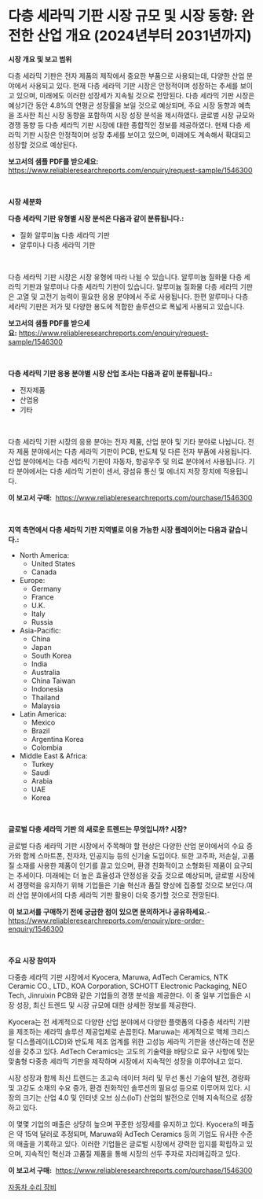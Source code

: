 <p><h1>다층 세라믹 기판 시장 규모 및 시장 동향: 완전한 산업 개요 (2024년부터 2031년까지)</h1></p><p><strong>시장 개요 및 보고 범위</strong></p>
<p><p>다층 세라믹 기판은 전자 제품의 제작에서 중요한 부품으로 사용되는데, 다양한 산업 분야에서 사용되고 있다. 현재 다층 세라믹 기판 시장은 안정적이며 성장하는 추세를 보이고 있으며, 미래에도 이러한 성장세가 지속될 것으로 전망된다. 다층 세라믹 기판 시장은 예상기간 동안 4.8%의 연평균 성장률을 보일 것으로 예상되며, 주요 시장 동향과 예측을 조사한 최신 시장 동향을 포함하여 시장 성장 분석을 제시하였다. 글로벌 시장 규모와 경쟁 동향 등 다층 세라믹 기판 시장에 대한 종합적인 정보를 제공하였다. 현재 다층 세라믹 기판 시장은 안정적이며 성장 추세를 보이고 있으며, 미래에도 계속해서 확대되고 성장할 것으로 예상된다.</p></p>
<p><strong>보고서의 샘플 PDF를 받으세요:</strong> <a href="https://www.reliableresearchreports.com/enquiry/request-sample/1546300">https://www.reliableresearchreports.com/enquiry/request-sample/1546300</a></p>
<p>&nbsp;</p>
<p><strong>시장 세분화</strong></p>
<p><strong>다층 세라믹 기판 유형별 시장 분석은 다음과 같이 분류됩니다.:</strong></p>
<p><ul><li>질화 알루미늄 다층 세라믹 기판</li><li>알루미나 다층 세라믹 기판</li></ul></p>
<p>&nbsp;</p>
<p><p>다층 세라믹 기판 시장은 시장 유형에 따라 나뉠 수 있습니다. 알루미늄 질화물 다층 세라믹 기판과 알루미나 다층 세라믹 기판이 있습니다. 알루미늄 질화물 다층 세라믹 기판은 고열 및 고전기 능력이 필요한 응용 분야에서 주로 사용됩니다. 한편 알루미나 다층 세라믹 기판은 저가 및 다양한 용도에 적합한 솔루션으로 폭넓게 사용되고 있습니다.</p></p>
<p><strong>보고서의 샘플 PDF를 받으세요:</strong>&nbsp;<a href="https://www.reliableresearchreports.com/enquiry/request-sample/1546300">https://www.reliableresearchreports.com/enquiry/request-sample/1546300</a></p>
<p>&nbsp;</p>
<p><strong> 다층 세라믹 기판 응용 분야별 시장 산업 조사는 다음과 같이 분류됩니다.:</strong></p>
<p><ul><li>전자제품</li><li>산업용</li><li>기타</li></ul></p>
<p>&nbsp;</p>
<p><p>다층 세라믹 기판 시장의 응용 분야는 전자 제품, 산업 분야 및 기타 분야로 나뉩니다. 전자 제품 분야에서는 다층 세라믹 기판이 PCB, 반도체 및 다른 전자 부품에 사용됩니다. 산업 분야에서는 다층 세라믹 기판이 자동차, 항공우주 및 의료 분야에서 사용됩니다. 기타 분야에서는 다층 세라믹 기판이 센서, 광섬유 통신 및 에너지 저장 장치에 적용됩니다.</p></p>
<p><strong>이 보고서 구매:</strong>&nbsp; <a href="https://www.reliableresearchreports.com/purchase/1546300">https://www.reliableresearchreports.com/purchase/1546300</a></p>
<p>&nbsp;</p>
<p><strong>지역 측면에서 다층 세라믹 기판 지역별로 이용 가능한 시장 플레이어는 다음과 같습니다.:</strong></p>
<p><ul>
    <li>
        North America:
        <ul>
            <li>United States</li>
            <li>Canada</li>
        </ul>
    </li>
    <li>
        Europe:
        <ul>
            <li>Germany</li>
            <li>France</li>
            <li>U.K.</li>
            <li>Italy</li>
            <li>Russia</li>
        </ul>
    </li>
    <li>
        Asia-Pacific:
        <ul>
            <li>China</li>
            <li>Japan</li>
            <li>South Korea</li>
            <li>India</li>
            <li>Australia</li>
            <li>China Taiwan</li>
            <li>Indonesia</li>
            <li>Thailand</li>
            <li>Malaysia</li>
        </ul>
    </li>
    <li>
        Latin America:
        <ul>
            <li>Mexico</li>
            <li>Brazil</li>
            <li>Argentina Korea</li>
            <li>Colombia</li>
        </ul>
    </li>
    <li>
        Middle East & Africa:
        <ul>
            <li>Turkey</li>
            <li>Saudi</li>
            <li>Arabia</li>
            <li>UAE</li>
            <li>Korea</li>
        </ul>
    </li>
    </ul></p>
<p>&nbsp;</p>
<p><strong>글로벌 다층 세라믹 기판 의 새로운 트렌드는 무엇입니까? 시장?</strong></p>
<p><p>글로벌 다층 세라믹 기판 시장에서 주목해야 할 현상은 다양한 산업 분야에서의 수요 증가와 함께 스마트폰, 전자차, 인공지능 등의 신기술 도입이다. 또한 고주파, 저손실, 고품질 소재를 사용한 제품이 인기를 끌고 있으며, 환경 친화적이고 소형화된 제품이 요구되는 추세이다. 미래에는 더 높은 효율성과 안정성을 갖출 것으로 예상되며, 글로벌 시장에서 경쟁력을 유지하기 위해 기업들은 기술 혁신과 품질 향상에 집중할 것으로 보인다.여러 산업 분야에서의 다층 세라믹 기판 활용이 더욱 증가할 것으로 전망된다.</p></p>
<p><strong>이 보고서를 구매하기 전에 궁금한 점이 있으면 문의하거나 공유하세요.</strong>- <a href="https://www.reliableresearchreports.com/enquiry/pre-order-enquiry/1546300">https://www.reliableresearchreports.com/enquiry/pre-order-enquiry/1546300</a></p>
<p>&nbsp;</p>
<p><strong>주요 시장 참여자</strong></p>
<p><p>다중층 세라믹 기판 시장에서 Kyocera, Maruwa, AdTech Ceramics, NTK Ceramic CO., LTD., KOA Corporation, SCHOTT Electronic Packaging, NEO Tech, Jinruixin PCB와 같은 기업들의 경쟁 분석을 제공한다. 이 중 일부 기업들은 시장 성장, 최신 트렌드 및 시장 규모에 대한 상세한 정보를 제공한다. </p><p>Kyocera는 전 세계적으로 다양한 산업 분야에서 다양한 플랫폼의 다중층 세라믹 기판을 제조하는 세라믹 솔루션 제공업체로 손꼽힌다. Maruwa는 세계적으로 액체 크리스탈 디스플레이(LCD)와 반도체 제조 업계를 위한 고성능 세라믹 기판을 생산하는데 전문성을 갖추고 있다. AdTech Ceramics는 고도의 기술력을 바탕으로 요구 사항에 맞는 맞춤형 다중층 세라믹 기판을 제작하며 시장에서 지속적인 성장을 이루어내고 있다.</p><p>시장 성장과 함께 최신 트렌드는 초고속 데이터 처리 및 무선 통신 기술의 발전, 경량화 및 고강도 소재의 수요 증가, 환경 친화적인 솔루션의 필요성 등으로 이루어져 있다. 시장의 크기는 산업 4.0 및 인터넷 오브 싱스(IoT) 산업의 발전으로 인해 지속적으로 성장하고 있다.</p><p>이 몇몇 기업의 매출은 상당히 높으며 꾸준한 성장세를 유지하고 있다. Kyocera의 매출은 약 15억 달러로 추정되며, Maruwa와 AdTech Ceramics 등의 기업도 유사한 수준의 매출을 기록하고 있다. 이러한 기업들은 글로벌 시장에서 강력한 입지를 확립하고 있으며, 지속적인 혁신과 고품질 제품을 통해 시장의 선두 주자로 자리매김하고 있다.</p></p>
<p><strong>이 보고서 구매:</strong>&nbsp;&nbsp;<a href="https://www.reliableresearchreports.com/purchase/1546300">https://www.reliableresearchreports.com/purchase/1546300</a></p>
<p><p><a href="https://github.com/fernandotryO5lson96765/Market-Research-Report-List-1/blob/main/748502613362.md">자동차 수리 장비</a></p></p>
